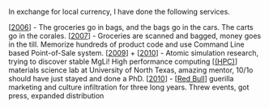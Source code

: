 In exchange for local currency, I have done the following services.

[[2006]] - The groceries go in bags, and the bags go in the cars. The carts go in the corales.
[[2007]] - Groceries are scanned and bagged, money goes in the till. Memorize hundreds of product code and use Command Line based Point-of-Sale system.
[[2009]] + [[2010]] - Atomic simulation research, trying to discover stable MgLi! High performance computing [[(HPC)]] materials science lab at University of North Texas, amazing mentor, 10/1o should have just stayed and done a PhD.
[[2010]] - [[Red Bull]] guerilla marketing and culture infiltration for three long years. Threw events, got press, expanded distribution

[//begin]: # "Autogenerated link references for markdown compatibility"
[2006]: 2006.md "2006"
[2007]: 2007.md "2007"
[2009]: 2009.md "2009"
[2010]: 2010.md "2010"
[(HPC)]: hpc.md "(HPC)"
[Red Bull]: red-bull.md "Red Bull"
[//end]: # "Autogenerated link references"